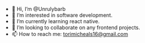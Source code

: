 - 👋 Hi, I’m @Unrulybarb
- 👀 I’m interested in software development.
- 🌱 I’m currently learning react native.
- 💞️ I’m looking to collaborate on any frontend projects.
- 📫 How to reach me: torimicheals16@gmail.com

<!---
Unrulybarb/Unrulybarb is a ✨ special ✨ repository because its `README.md` (this file) appears on your GitHub profile.
You can click the Preview link to take a look at your changes.
--->
